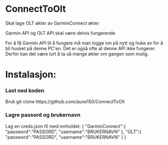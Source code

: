 # ConnectToOlt
Skal lage OLT økter av GarminConnect økter

Garmin API og OLT API skal være delvis fungerende

For å få Garmin API til å fungere må man logge inn på nytt og huke av for å bli husket på denne PC'en. Det er også ofte at denne API ikke fungerer.
Derfor kan det være lurt å ta så mange økter om gangen som mulig.


<h1>Instalasjon:</h1>

<h3>Last ned koden</h3>
Bruk git clone https://github.com/aune150/ConnectToOlt

<h3>Lagre passord og brukernavn</h3>
Lag en creds.json fil med innholdet:
{
  "GarminConnect":{
    "password":"PASSORD", 
    "username":"BRUKERNAVN"
    }, 
    "OLT":{
    "password":"PASSORD", 
    "username":"BRUKERNAVN"
    }
}
